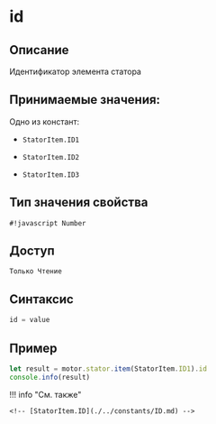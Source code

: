 # id

## Описание
Идентификатор элемента статора

## Принимаемые значения:
Одно из констант:

 - `StatorItem.ID1`

 - `StatorItem.ID2`

 - `StatorItem.ID3`

## Тип значения свойства
`#!javascript Number`

## Доступ
`Только Чтение`

## Синтаксис
```javascript
id = value
```

## Пример
```javascript linenums="1"
let result = motor.stator.item(StatorItem.ID1).id
console.info(result)
```

!!! info "См. также"

    <!-- [StatorItem.ID](./../constants/ID.md) -->


